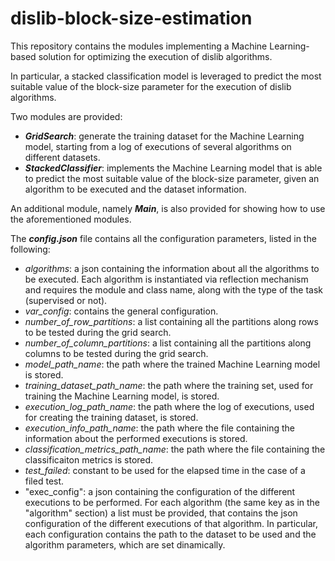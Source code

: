 # dislib-block-size-estimation
This repository contains the modules implementing a Machine Learning-based solution for optimizing the execution of dislib algorithms.

In particular, a stacked classification model is leveraged to predict the most suitable value of the block-size parameter for the execution of dislib algorithms.

Two modules are provided:
- ***GridSearch***: generate the training dataset for the Machine Learning model, starting from a log of executions of several algorithms on different datasets.
- ***StackedClassifier***: implements the Machine Learning model that is able to predict the most suitable value of the block-size parameter, given an algorithm to be executed and the dataset information.

An additional module, namely ***Main***, is also provided for showing how to use the aforementioned modules.

The ***config.json*** file contains all the configuration parameters, listed in the following:
- *algorithms*: a json containing the information about all the algorithms to be executed. Each algorithm is instantiated via reflection mechanism and requires the module and class name, along with the type of the task (supervised or not).
- *var_config*: contains the general configuration.
- *number_of_row_partitions*: a list containing all the partitions along rows to be tested during the grid search.
- *number_of_column_partitions*: a list containing all the partitions along columns to be tested during the grid search.
- *model_path_name*: the path where the trained Machine Learning model is stored.
- *training_dataset_path_name*: the path where the training set, used for training the Machine Learning model, is stored.
- *execution_log_path_name*: the path where the log of executions, used for creating the training dataset, is stored.
- *execution_info_path_name*: the path where the file containing the information about the performed executions is stored.
- *classification_metrics_path_name*: the path where the file containing the classificaiton metrics is stored.
- *test_failed*: constant to be used for the elapsed time in the case of a filed test.
- "exec_config": a json containing the configuration of the different executions to be performed. For each algorithm (the same key as in the "algorithm" section) a list must be provided, that contains the json configuration of the different executions of that algorithm. In particular, each configuration contains the path to the dataset to be used and the algorithm parameters, which are set dinamically.
